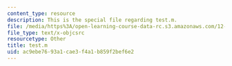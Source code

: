 ```yaml
---
content_type: resource
description: This is the special file regarding test.m.
file: /media/https%3A/open-learning-course-data-rc.s3.amazonaws.com/12-335-experimental-atmospheric-chemistry-fall-2014/ac9ebe7693a1cae3f4a1b859f2bef6e2_test.m
file_type: text/x-objcsrc
resourcetype: Other
title: test.m
uid: ac9ebe76-93a1-cae3-f4a1-b859f2bef6e2
---
```

